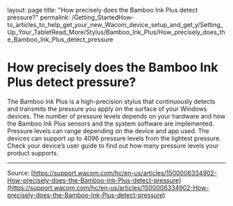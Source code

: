 layout: page
title: "How precisely does the Bamboo Ink Plus detect pressure?"
permalink: /Getting_StartedHow-to_articles_to_help_get_your_new_Wacom_device_setup_and_get_y/Setting_Up_Your_TabletRead_More/Stylus/Bamboo_Ink_Plus/How_precisely_does_the_Bamboo_Ink_Plus_detect_pressure

# How precisely does the Bamboo Ink Plus detect pressure?

The Bamboo Ink Plus is a high-precision stylus that continuously detects and transmits the pressure you apply on the surface of your Windows devices. The number of pressure levels depends on your hardware and how the Bamboo Ink Plus sensors and the system software are implemented. Pressure levels can range depending on the device and app used. The devices can support up to 4096 pressure levels from the lightest pressure. Check your device’s user guide to find out how many pressure levels your product supports.

---
Source: [https://support.wacom.com/hc/en-us/articles/1500006334902-How-precisely-does-the-Bamboo-Ink-Plus-detect-pressure](https://support.wacom.com/hc/en-us/articles/1500006334902-How-precisely-does-the-Bamboo-Ink-Plus-detect-pressure)
